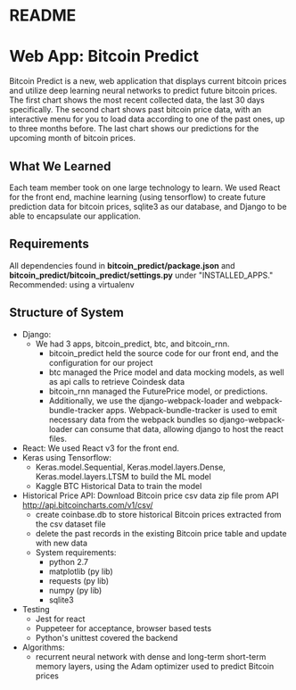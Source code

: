 # README

Web App: Bitcoin Predict
================

Bitcoin Predict is a new, web application that displays current bitcoin prices and utilize deep learning neural networks to predict future bitcoin prices. The first chart shows the most recent collected data, the last 30 days specifically. The second chart shows past bitcoin price data, with an interactive menu for you to load data according to one of the past ones, up to three months before. The last chart shows our predictions for the upcoming month of bitcoin prices.

What We Learned
---------------
Each team member took on one large technology to learn. We used React for the front end, machine learning (using tensorflow) to create future prediction data for bitcoin prices, sqlite3 as our database, and Django to be able to encapsulate our application.

Requirements
---------------
All dependencies found in **bitcoin_predict/package.json** and **bitcoin_predict/bitcoin_predict/settings.py** under "INSTALLED_APPS." Recommended: using a virtualenv

Structure of System
-------------------
- Django: 
    - We had 3 apps, bitcoin_predict, btc, and bitcoin_rnn.  
        - bitcoin_predict held the source code for our front end, and the configuration for our project
        - btc managed the Price model and data mocking models, as well as api calls to retrieve Coindesk data
        - bitcoin_rnn managed the FuturePrice model, or predictions.
        - Additionally, we use the django-webpack-loader and webpack-bundle-tracker apps. Webpack-bundle-tracker is used to emit                   necessary data from the webpack bundles so django-webpack-loader can consume that data, allowing django to host the react               files.
- React: 
We used React v3 for the front end. 
- Keras using Tensorflow: 
    - Keras.model.Sequential, Keras.model.layers.Dense, Keras.model.layers.LTSM to build the ML model
    - Kaggle BTC Historical Data to train the model
- Historical Price API:
Download Bitcoin price csv data zip file prom API http://api.bitcoincharts.com/v1/csv/
    - create coinbase.db to store historical Bitcoin prices extracted from the csv dataset file
    - delete the past records in the existing Bitcoin price table and update with new data
    - System requirements:
      * python 2.7
      * matplotlib (py lib)
      * requests (py lib)
      * numpy (py lib)
      * sqlite3
- Testing
    - Jest for react
    - Puppeteer for acceptance, browser based tests
    - Python's unittest covered the backend
- Algorithms: 
    - recurrent neural network with dense and long-term short-term memory layers, using the Adam optimizer used to predict Bitcoin prices 

